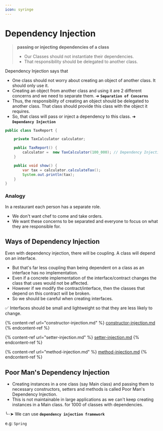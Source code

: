 ```yaml
---
icon: syringe
---
```


# Dependency Injection

> **passing or injecting dependencies of a class**
>
> * Our Classes should not instantiate their dependencies.
> * That responsibility should be delegated to another class.

Dependency Injection says that

* One class should not worry about creating an object of another class. It should only use it.
* Creating an object from another class and using it are 2 different concerns and we need to separate them. ➜ **`Separation of Concerns`**
* Thus, the responsibility of creating an object should be delegated to another class. That class should provide this class with the object it requires.
* So, that class will pass or inject a dependency to this class. ➜ **`Dependancy Injection`**

```java
public class TaxReport {

    private TaxCalculator calculator; 

    public TaxReport() {
        calculator =  new TaxCalculator(100_000); // Dependency Injection required ...
    }

    public void show() {
        var tax = calculator.calculateTax(); 
        System.out.println(tax);
    }
}
```



### Analogy&#x20;

In a restaurant each person has a separate role.&#x20;

* We don't want chef to come and take orders.
* We want these concerns to be separated and everyone to focus on what they are responsible for.

## Ways of Dependency Injection

Even with dependency injection, there will be coupling. A class will depend on an interface.&#x20;

* But that's far less coupling than being dependent on a class as an interface has no implementation.
* Even if a concrete implementation of the interface/contract changes the class that uses would not be affected.
* However if we modify the contract/interface, then the classes that depend on this contract will be broken.
* So we should be careful when creating interfaces.

✅ Interfaces should be small and lightweight so that they are less likely to change.

{% content-ref url="constructor-injection.md" %}
[constructor-injection.md](constructor-injection.md)
{% endcontent-ref %}

{% content-ref url="setter-injection.md" %}
[setter-injection.md](setter-injection.md)
{% endcontent-ref %}

{% content-ref url="method-injection.md" %}
[method-injection.md](method-injection.md)
{% endcontent-ref %}



## Poor Man's Dependency Injection

* Creating instances in a one class (say Main class) and passing them to necessary constructors, setters and methods is called Poor Man's Dependency Injection.
* This is not maintainable in large applications as we can't keep creating instances in a Main class. for 1000 of classes with dependencies.

╰┈➤ We can use **`dependency injection framework`**

&#x20;            e.g: `Spring`&#x20;
